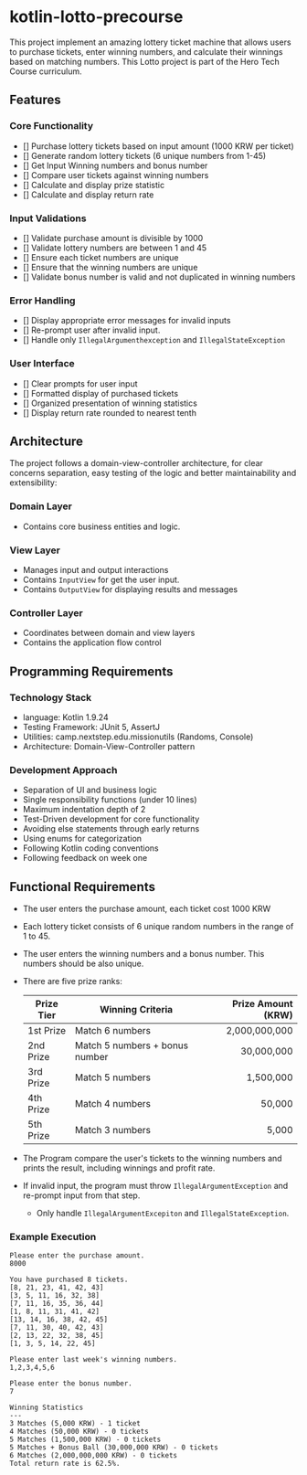 # kotlin-lotto-precourse

This project implement an amazing lottery ticket machine that allows users to purchase tickets, enter winning numbers, and calculate their winnings based on matching numbers.
This Lotto project is part of the Hero Tech Course curriculum.

## Features

### Core Functionality

- [] Purchase lottery tickets based on input amount (1000 KRW per ticket)
- [] Generate random lottery tickets (6 unique numbers from 1-45)
- [] Get Input Winning numbers and bonus number
- [] Compare user tickets against winning numbers
- [] Calculate and display prize statistic
- [] Calculate and display return rate

### Input Validations

- [] Validate purchase amount is divisible by 1000
- [] Validate lottery numbers are between 1 and 45
- [] Ensure each ticket numbers are unique
- [] Ensure that the winning numbers are unique
- [] Validate bonus number is valid and not duplicated in winning numbers

### Error Handling

- [] Display appropriate error messages for invalid inputs
- [] Re-prompt user after invalid input.
- [] Handle only `IllegalArgumenthexception` and `IllegalStateException`

### User Interface

- [] Clear prompts for user input
- [] Formatted display of purchased tickets
- [] Organized presentation of winning statistics
- [] Display return rate rounded to nearest tenth

## Architecture

The project follows a domain-view-controller architecture, for clear concerns separation, easy testing of the logic and better maintainability and extensibility:

### Domain Layer

- Contains core business entities and logic.

### View Layer

- Manages input and output interactions
- Contains `InputView` for get the user input.
- Contains `OutputView` for displaying results and messages

### Controller Layer

- Coordinates between domain and view layers
- Contains the application flow control

## Programming Requirements

### Technology Stack

- language: Kotlin 1.9.24
- Testing Framework: JUnit 5, AssertJ
- Utilities: camp.nextstep.edu.missionutils (Randoms, Console)
- Architecture: Domain-View-Controller pattern

### Development Approach

- Separation of UI and business logic
- Single responsibility functions (under 10 lines)
- Maximum indentation depth of 2
- Test-Driven development for core functionality
- Avoiding else statements through early returns
- Using enums for categorization
- Following Kotlin coding conventions
- Following feedback on week one

## Functional Requirements

- The user enters the purchase amount, each ticket cost 1000 KRW
- Each lottery ticket consists of 6 unique random numbers in the range of 1 to 45.
- The user enters the winning numbers and a bonus number. This numbers should be also unique.
- There are five prize ranks:

  | Prize Tier | Winning Criteria               | Prize Amount (KRW) |
  | ---------- | ------------------------------ | -----------------: |
  | 1st Prize  | Match 6 numbers                |      2,000,000,000 |
  | 2nd Prize  | Match 5 numbers + bonus number |         30,000,000 |
  | 3rd Prize  | Match 5 numbers                |          1,500,000 |
  | 4th Prize  | Match 4 numbers                |             50,000 |
  | 5th Prize  | Match 3 numbers                |              5,000 |

- The Program compare the user's tickets to the winning numbers and prints the result, including winnings and profit rate.
- If invalid input, the program must throw `IllegalArgumentException` and re-prompt input from that step.
  - Only handle `IllegalArgumentExcepiton` and `IllegalStateException`.

### Example Execution

```
Please enter the purchase amount.
8000

You have purchased 8 tickets.
[8, 21, 23, 41, 42, 43]
[3, 5, 11, 16, 32, 38]
[7, 11, 16, 35, 36, 44]
[1, 8, 11, 31, 41, 42]
[13, 14, 16, 38, 42, 45]
[7, 11, 30, 40, 42, 43]
[2, 13, 22, 32, 38, 45]
[1, 3, 5, 14, 22, 45]

Please enter last week's winning numbers.
1,2,3,4,5,6

Please enter the bonus number.
7

Winning Statistics
---
3 Matches (5,000 KRW) - 1 ticket
4 Matches (50,000 KRW) - 0 tickets
5 Matches (1,500,000 KRW) - 0 tickets
5 Matches + Bonus Ball (30,000,000 KRW) - 0 tickets
6 Matches (2,000,000,000 KRW) - 0 tickets
Total return rate is 62.5%.
```
